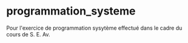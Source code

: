 # programmation_systeme
Pour l'exercice de programmation sysytème effectué dans le cadre du cours de S. E. Av.
